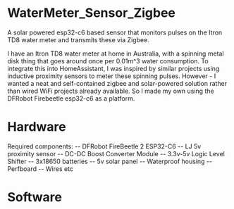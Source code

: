 # WaterMeter_Sensor_Zigbee
A solar powered esp32-c6 based sensor that monitors pulses on the Itron TD8 water meter and transmits these via Zigbee.

I have an Itron TD8 water meter at home in Australia, with a spinning metal disk thing that goes around once per 0.01m^3 water consumption. To integrate this into HomeAssistant, I was inspired by similar projects using inductive proximity sensors to meter these spinning pulses. However - I wanted a neat and self-contained zigbee and solar-powered solution rather than wired WiFi projects already available. So I made my own using the DFRobot Firebeetle esp32-c6 as a platform.

# Hardware
Required components:
-- DFRobot FireBeetle 2 ESP32-C6
-- LJ 5v proximity sensor
-- DC-DC Boost Converter Module
-- 3.3v-5v Logic Level Shifter
-- 3x18650 batteries
-- 5v solar panel
-- Waterproof housing
-- Perfboard
-- Wires etc

# Software
